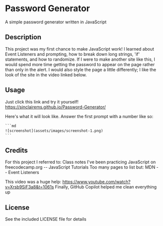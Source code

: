 # Password Generator
A simple password generator written in JavaScript

## Description

This project was my first chance to make JavaScript work! I learned about Event Listeners and prompting, how to break down long strings, 'if' statements, and how to randomize. If I were to make another site like this, I would spend more time getting the password to appear on the page rather than only in the alert. I would also style the page a little differently; I like the look of the site in the video linked below. 

## Usage

Just click this link and try it yourself! 
https://sinclairems.github.io/Password-Generator/

Here's what it will look like. Answer the first prompt with a number like so:

    ```md
    ![screenshot](assets/images/screenshot-1.png)
    ```

## Credits

For this project I referred to:
Class notes
I've been practicing JavaScript on freecodecamp.org -- JavaScript Tutorials
Too many pages to list but: MDN -- Event Listeners

This video was a huge help: https://www.youtube.com/watch?v=Xrsb9SiF3a8&t=1061s
Finally, GitHub Copilot helped me clean everything up

## License

See the included LICENSE file for details
